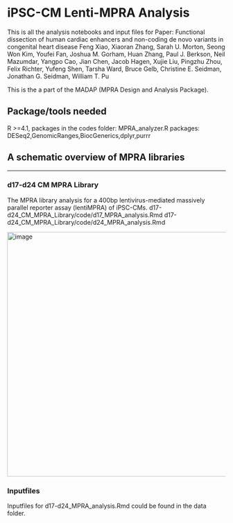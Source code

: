# iPSC-CM Lenti-MPRA Analysis

This is all the analysis notebooks and input files for Paper:
Functional dissection of human cardiac enhancers and non-coding de novo variants in congenital heart disease
Feng Xiao, Xiaoran Zhang, Sarah U. Morton, Seong Won Kim, Youfei Fan, Joshua M. Gorham, Huan Zhang, Paul J. Berkson, Neil Mazumdar, Yangpo Cao, Jian Chen, Jacob Hagen, Xujie Liu, Pingzhu Zhou, Felix Richter, Yufeng Shen, Tarsha Ward, Bruce Gelb, Christine E. Seidman, Jonathan G. Seidman, William T. Pu

This is the a part of the MADAP (MPRA Design and Analysis Package).

## Package/tools needed

R >=4.1, 
packages in the codes folder: MPRA_analyzer.R
packages: DESeq2,GenomicRanges,BiocGenerics,dplyr,purrr

## A schematic overview of MPRA libraries
----------------------------------------------------------------------

### d17-d24 CM MPRA Library
The MPRA library analysis for a 400bp lentivirus-mediated massively parallel reporter assay (lentiMPRA) of iPSC-CMs.
d17-d24_CM_MPRA_Library/code/d17_MPRA_analysis.Rmd
d17-d24_CM_MPRA_Library/code/d24_MPRA_analysis.Rmd

<img width="564" alt="image" src="https://github.com/pulab/CHD_DNVs/assets/66787411/3efe9664-5c0b-4aa7-ad92-b3ad67301e3f">

### Inputfiles
Inputfiles for d17-d24_MPRA_analysis.Rmd could be found in the data folder.
